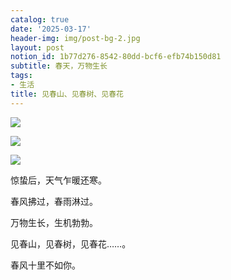 ```yaml
---
catalog: true
date: '2025-03-17'
header-img: img/post-bg-2.jpg
layout: post
notion_id: 1b77d276-8542-80dd-bcf6-efb74b150d81
subtitle: 春天，万物生长
tags:
- 生活
title: 见春山、见春树、见春花
---
```


![](https://ajiao.eu.org/img/in-post/03afaa5b56a0a68d5a7e4e3676e969cd.png)


![](https://ajiao.eu.org/img/in-post/669edc003947505136ebd925cc144897.png)


![](https://ajiao.eu.org/img/in-post/2968f7460fef3bbc565b5cf8c515577c.png)


惊蛰后，天气乍暖还寒。


春风拂过，春雨淋过。


万物生长，生机勃勃。


见春山，见春树，见春花……。


春风十里不如你。